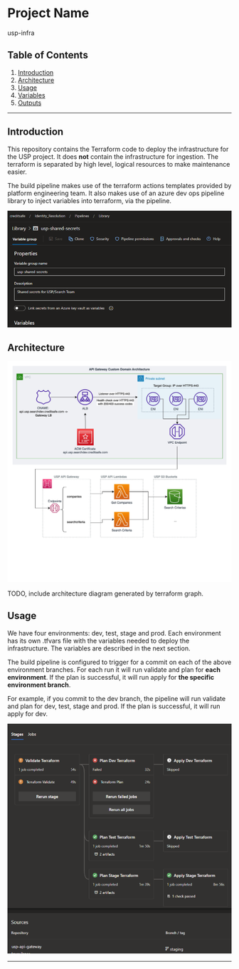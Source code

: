 # Project Name
usp-infra

## Table of Contents
1. [Introduction](#introduction)
2. [Architecture](#architecture)
2. [Usage](#usage)
4. [Variables](#variables)
5. [Outputs](#outputs)
---

## Introduction
This repository contains the Terraform code to deploy the infrastructure for the USP project. It does **not** contain the infrastructure for ingestion. The terraform is separated by high level, logical resources to make maintenance easier.

The build pipeline makes use of the terraform actions templates provided by platform engineering team. It also makes use of an azure dev ops pipeline library to inject variables into terraform, via the pipeline.

![image info](./readme-assets/shared-secrets-library.png)

## Architecture
![image info](./readme-assets/simplified-search-criteria-architecture.jpg)

TODO, include architecture diagram generated by terraform graph.


## Usage

We have four environments: dev, test, stage and prod. Each environment has its own .tfvars file with the variables needed to deploy the infrastructure. The variables are described in the next section.

The build pipeline is configured to trigger for a commit on each of the above environment branches. For each run it will run validate and plan for **each environment**. If the plan is successful, it will run apply for **the specific environment branch**.

For example, if you commit to the dev branch, the pipeline will run validate and plan for dev, test, stage and prod. If the plan is successful, it will run apply for dev.

![image info](./readme-assets/pipeline-example.png)

---

